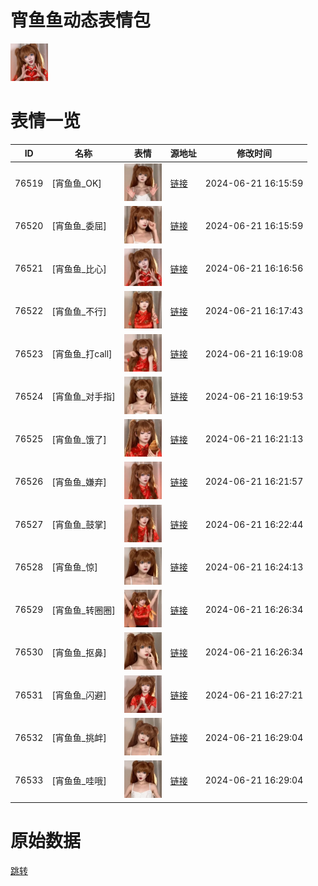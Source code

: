 # 宵鱼鱼动态表情包

<img src="./cover.jpg" height="60" alt="cover" />

# 表情一览

|ID|名称|表情|源地址|修改时间|
|----|----|----|----|----|
|76519|[宵鱼鱼_OK]|<img src="./pic/076519_%5B宵鱼鱼_OK%5D.gif" height="60" alt="OK"/>|[链接](https://i0.hdslb.com/bfs/emote/4a9081f71aa4f60ea010a5328eed28f02f33e780.gif)|2024-06-21 16:15:59|
|76520|[宵鱼鱼_委屈]|<img src="./pic/076520_%5B宵鱼鱼_委屈%5D.gif" height="60" alt="委屈"/>|[链接](https://i0.hdslb.com/bfs/emote/3ae5c2ac91bf903ce447bf70e6c8b4e9d61d0d8e.gif)|2024-06-21 16:15:59|
|76521|[宵鱼鱼_比心]|<img src="./pic/076521_%5B宵鱼鱼_比心%5D.gif" height="60" alt="比心"/>|[链接](https://i0.hdslb.com/bfs/emote/c35b7499aaa5a55c5058dd0f1bab5eca3ee98f2f.gif)|2024-06-21 16:16:56|
|76522|[宵鱼鱼_不行]|<img src="./pic/076522_%5B宵鱼鱼_不行%5D.gif" height="60" alt="不行"/>|[链接](https://i0.hdslb.com/bfs/emote/2ee27a7ae2808e244cfe6c023ac90503b88328ef.gif)|2024-06-21 16:17:43|
|76523|[宵鱼鱼_打call]|<img src="./pic/076523_%5B宵鱼鱼_打call%5D.gif" height="60" alt="打call"/>|[链接](https://i0.hdslb.com/bfs/emote/0ad918e9388bbd2ca18c8ff0a51c1a61beaeb31b.gif)|2024-06-21 16:19:08|
|76524|[宵鱼鱼_对手指]|<img src="./pic/076524_%5B宵鱼鱼_对手指%5D.gif" height="60" alt="对手指"/>|[链接](https://i0.hdslb.com/bfs/emote/c65895b24a59c7e64262e30db2802b67babf2169.gif)|2024-06-21 16:19:53|
|76525|[宵鱼鱼_饿了]|<img src="./pic/076525_%5B宵鱼鱼_饿了%5D.gif" height="60" alt="饿了"/>|[链接](https://i0.hdslb.com/bfs/emote/239560b90684c1836ed82edfb6bb07091095d9bd.gif)|2024-06-21 16:21:13|
|76526|[宵鱼鱼_嫌弃]|<img src="./pic/076526_%5B宵鱼鱼_嫌弃%5D.gif" height="60" alt="嫌弃"/>|[链接](https://i0.hdslb.com/bfs/emote/e4d607b1dd7c94070484edfa7cc3c8b597640f3c.gif)|2024-06-21 16:21:57|
|76527|[宵鱼鱼_鼓掌]|<img src="./pic/076527_%5B宵鱼鱼_鼓掌%5D.gif" height="60" alt="鼓掌"/>|[链接](https://i0.hdslb.com/bfs/emote/4e689e4176b51b161284520ca0657e759eb4df97.gif)|2024-06-21 16:22:44|
|76528|[宵鱼鱼_惊]|<img src="./pic/076528_%5B宵鱼鱼_惊%5D.gif" height="60" alt="惊"/>|[链接](https://i0.hdslb.com/bfs/emote/f0fa558de7029b7b6cc5a490f7dd4867edae931f.gif)|2024-06-21 16:24:13|
|76529|[宵鱼鱼_转圈圈]|<img src="./pic/076529_%5B宵鱼鱼_转圈圈%5D.gif" height="60" alt="转圈圈"/>|[链接](https://i0.hdslb.com/bfs/emote/6680b1466a3f7e950aeb1d3d5f2a9b8d019941be.gif)|2024-06-21 16:26:34|
|76530|[宵鱼鱼_抠鼻]|<img src="./pic/076530_%5B宵鱼鱼_抠鼻%5D.gif" height="60" alt="抠鼻"/>|[链接](https://i0.hdslb.com/bfs/emote/26af294601d75420308842d5cbcfeb90ab0ebc6b.gif)|2024-06-21 16:26:34|
|76531|[宵鱼鱼_闪避]|<img src="./pic/076531_%5B宵鱼鱼_闪避%5D.gif" height="60" alt="闪避"/>|[链接](https://i0.hdslb.com/bfs/emote/7c1291bdb4f82222f9781c2be9d4fd3924acf8e7.gif)|2024-06-21 16:27:21|
|76532|[宵鱼鱼_挑衅]|<img src="./pic/076532_%5B宵鱼鱼_挑衅%5D.gif" height="60" alt="挑衅"/>|[链接](https://i0.hdslb.com/bfs/emote/a222e55f3678696de54a5fbdd1017c2ec9e3db7a.gif)|2024-06-21 16:29:04|
|76533|[宵鱼鱼_哇哦]|<img src="./pic/076533_%5B宵鱼鱼_哇哦%5D.gif" height="60" alt="哇哦"/>|[链接](https://i0.hdslb.com/bfs/emote/69288e67b67f76241a0b90e2454808f1fca4751f.gif)|2024-06-21 16:29:04|

# 原始数据

[跳转](./raw.json)

